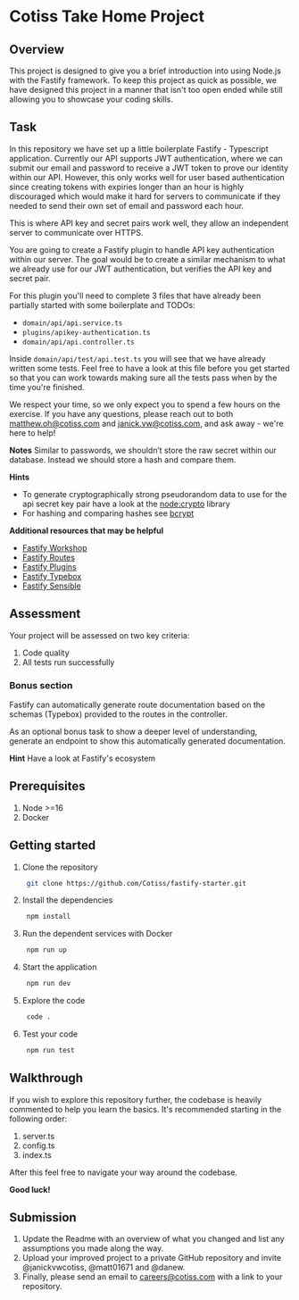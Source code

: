 # Cotiss Take Home Project

## Overview

This project is designed to give you a brief introduction into using Node.js with the Fastify framework.
To keep this project as quick as possible, we have designed this project in a manner that isn't too open ended while still allowing you to showcase your coding skills.

## Task

In this repository we have set up a little boilerplate Fastify - Typescript application. Currently our API supports JWT authentication, where we can submit our email and password to receive a JWT token to prove our identity within our API. However, this only works well for user based authentication since creating tokens with expiries longer than an hour is highly discouraged which would make it hard for servers to communicate if they needed to send their own set of email and password each hour.

This is where API key and secret pairs work well, they allow an independent server to communicate over HTTPS.

You are going to create a Fastify plugin to handle API key authentication within our server. The goal would be to create a similar mechanism to what we already use for our JWT authentication, but verifies the API key and secret pair.

For this plugin you'll need to complete 3 files that have already been partially started with some boilerplate and TODOs:

- `domain/api/api.service.ts`
- `plugins/apikey-authentication.ts`
- `domain/api/api.controller.ts`

Inside `domain/api/test/api.test.ts` you will see that we have already written some tests. Feel free to have a look at this file before you get started so that you can work towards making sure all the tests pass when by the time you're finished.

We respect your time, so we only expect you to spend a few hours on the exercise. If you have any questions, please reach out to both matthew.oh@cotiss.com and janick.vw@cotiss.com, and ask away - we're here to help!

**Notes**
Similar to passwords, we shouldn’t store the raw secret within our database. Instead we should store a hash and compare them.

**Hints**

- To generate cryptographically strong pseudorandom data to use for the api secret key pair have a look at the [node:crypto](https://nodejs.org/api/crypto.html#cryptorandombytessize-callback) library
- For hashing and comparing hashes see [bcrypt](https://github.com/kelektiv/node.bcrypt.js)

**Additional resources that may be helpful**

- [Fastify Workshop](https://nearform.github.io/the-fastify-workshop/1)
- [Fastify Routes](https://www.fastify.io/docs/latest/Reference/Routes/#routes)
- [Fastify Plugins](https://www.fastify.io/docs/latest/Guides/Plugins-Guide/)
- [Fastify Typebox](https://www.fastify.io/docs/latest/Reference/TypeScript/#typebox)
- [Fastify Sensible](https://github.com/fastify/fastify-sensible)

## Assessment

Your project will be assessed on two key criteria:

1. Code quality
2. All tests run successfully

### Bonus section

Fastify can automatically generate route documentation based on the schemas (Typebox) provided to the routes in the controller.

As an optional bonus task to show a deeper level of understanding, generate an endpoint to show this automatically generated documentation.

**Hint**
Have a look at Fastify's ecosystem

## Prerequisites

1. Node >=16
2. Docker

## Getting started

1. Clone the repository
   ```sh
    git clone https://github.com/Cotiss/fastify-starter.git
   ```
2. Install the dependencies
   ```sh
    npm install
   ```
3. Run the dependent services with Docker
   ```sh
    npm run up
   ```
4. Start the application
   ```sh
    npm run dev
   ```
5. Explore the code
   ```sh
    code .
   ```
6. Test your code
   ```sh
    npm run test
   ```

## Walkthrough

If you wish to explore this repository further, the codebase is heavily commented to help you learn the basics. It's recommended starting in the following order:

1. server.ts
2. config.ts
3. index.ts

After this feel free to navigate your way around the codebase.

**Good luck!**

## Submission

1. Update the Readme with an overview of what you changed and list any assumptions you made along the way.
2. Upload your improved project to a private GitHub repository and invite @janickvwcotiss, @matt01671 and @danew.
3. Finally, please send an email to careers@cotiss.com with a link to your repository.

